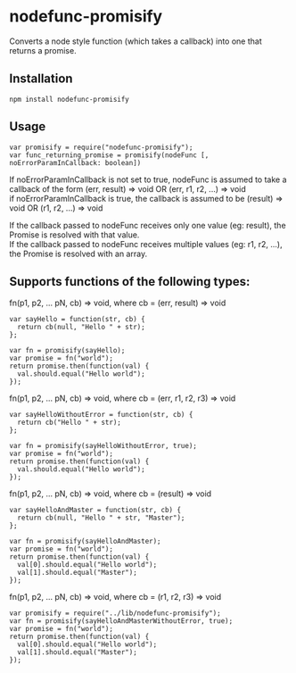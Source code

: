 nodefunc-promisify
==================
Converts a node style function (which takes a callback) into one that returns a promise.

Installation
------------
```
npm install nodefunc-promisify
```

Usage
------
```
var promisify = require("nodefunc-promisify");
var func_returning_promise = promisify(nodeFunc [, noErrorParamInCallback: boolean])
```

If noErrorParamInCallback is not set to true, nodeFunc is assumed to take a callback of the form (err, result) => void OR (err, r1, r2, ...) => void  
if noErrorParamInCallback is true, the callback is assumed to be (result) => void OR (r1, r2, ...) => void

If the callback passed to nodeFunc receives only one value (eg: result), the Promise is resolved with that value.  
If the callback passed to nodeFunc receives multiple values (eg: r1, r2, ...), the Promise is resolved with an array.


Supports functions of the following types:
------------------------------------------
fn(p1, p2, ... pN, cb) => void, where cb = (err, result) => void
```
var sayHello = function(str, cb) {
  return cb(null, "Hello " + str);
};

var fn = promisify(sayHello);
var promise = fn("world");
return promise.then(function(val) {
  val.should.equal("Hello world");
});
```

fn(p1, p2, ... pN, cb) => void, where cb = (err, r1, r2, r3) => void
```
var sayHelloWithoutError = function(str, cb) {
  return cb("Hello " + str);
};

var fn = promisify(sayHelloWithoutError, true);
var promise = fn("world");
return promise.then(function(val) {
  val.should.equal("Hello world");
});
```

fn(p1, p2, ... pN, cb) => void, where cb = (result) => void
```
var sayHelloAndMaster = function(str, cb) {
  return cb(null, "Hello " + str, "Master");
};

var fn = promisify(sayHelloAndMaster);
var promise = fn("world");
return promise.then(function(val) {
  val[0].should.equal("Hello world");
  val[1].should.equal("Master");
});
```

fn(p1, p2, ... pN, cb) => void, where cb = (r1, r2, r3) => void

```
var promisify = require("../lib/nodefunc-promisify");
var fn = promisify(sayHelloAndMasterWithoutError, true);
var promise = fn("world");
return promise.then(function(val) {
  val[0].should.equal("Hello world");
  val[1].should.equal("Master");
});
```
